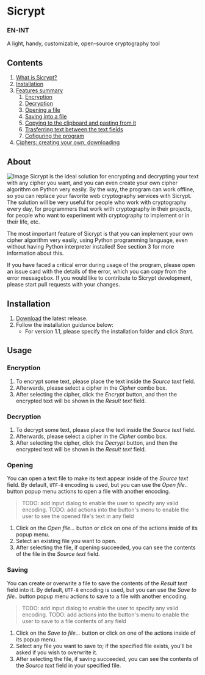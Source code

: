 # Sicrypt
### EN-INT 
A light, handy, customizable, open-source cryptography tool

## Contents
1. [What is Sicrypt?](#About)
2. [Installation](#Installation)
3. [Features summary](#Usage) 
    1. [Encryption](#Encryption)
    2. [Decryption](#Decryption)
    3. [Opening a file](#Opening)
    4. [Saving into a file](#Saving)
    5. [Copying to the clipboard and pasting from it](#Copying&Pasting)
    6. [Trasferring text between the text fields](#Transferring)
    7. [Cofiguring the program](#Settings)
4. [Ciphers: creating your own, downloading](#Ciphers)

## About
![Image](https://skr.sh/i/150721/wuOIZGOS.jpg)
Sicrypt is the ideal solution for encrypting and decrypting your text with any cipher you want, and you can even create your own cipher algorithm on Python very easily. By the way, the program can work offline, so you can replace your favorite web cryptography services with Sicrypt.
The solution will be very useful for people who work with cryptography every day, for programmers that work with cryptography in their projects, for people who want to experiment with cryptography to implement or in their life, etc.

The most important feature of Sicrypt is that you can implement your own cipher algorithm very easily, using Python programming language, even without having Python interpreter installed! See section 3 for more information about this.

If you have faced a critical error during usage of the program, please open an issue card with the details of the error, which you can copy from the error messagebox. If you would like to contribute to Sicrypt development, please start pull requests with your changes. 

## Installation
1. [Download](https://github.com/StarterCraft/sicrypt/releases/latest) the latest release.
2. Follow the installation guidance below:
    - For version 1.1, please specify the installation folder and click *Start*.
        

## Usage
### Encryption
1. To encrypt some text, please place the text inside the *Source text* field.
2. Afterwards, please select a cipher in the *Cipher* combo box. 
3. After selecting the cipher, click the *Encrypt* button, and then the encrypted text will be shown in the *Result text* field.

### Decryption
1. To decrypt some text, please place the text inside the *Source text* field.
2. Afterwards, please select a cipher in the *Cipher* combo box. 
3. After selecting the cipher, click the *Decrypt* button, and then the encrypted text will be shown in the *Result text* field.

### Opening
You can open a text file to make its text appear inside of the *Source text* field.
By default, `UTF-8` encoding is used, but you can use the *Open file..* button popup menu actions to open a file with another encoding.
> TODO: add input dialog to enable the user to specify any valid encoding.
> TODO: add actions into the button's menu to enable the user to see the opened file's text in any field
1. Click on the *Open file...* button or click on one of the actions inside of its popup menu. 
2. Select an existing file you want to open. 
3. After selecting the file, if opening succeeded, you can see the contents of the file in the *Source text* field.


### Saving 
You can create or overwrite a file to save the contents of the *Result text* field into it.
By default, `UTF-8` encoding is used, but you can use the *Save to file..* button popup menu actions to save to a file with another encoding.
> TODO: add input dialog to enable the user to specify any valid encoding.
> TODO: add actions into the button's menu to enable the user to save to a file contents of any field
1. Click on the *Save to file...* button or click on one of the actions inside of its popup menu. 
2. Select any file you want to save to; if the specified file exists, you'll be asked if you wish to overwrite it. 
3. After selecting the file, if saving succeeded, you can see the contents of the *Source text* field in your specified file.
